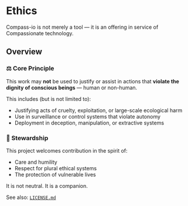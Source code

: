 # Ethics

Compass-io is not merely a tool — it is an offering in service of Compassionate technology.

## Overview 

### ⚖️ Core Principle

This work may **not** be used to justify or assist in actions that **violate the dignity of conscious beings** — human or non-human.

This includes (but is not limited to):

- Justifying acts of cruelty, exploitation, or large-scale ecological harm
- Use in surveillance or control systems that violate autonomy
- Deployment in deception, manipulation, or extractive systems

### 🤝 Stewardship

This project welcomes contribution in the spirit of:

- Care and humility
- Respect for plural ethical systems
- The protection of vulnerable lives

It is not neutral. It is a companion.

See also: [`LICENSE.md`](./LICENSE.md)
